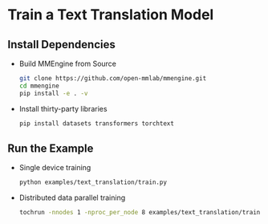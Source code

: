 # Train a Text Translation Model

## Install Dependencies

- Build MMEngine from Source

  ```bash
  git clone https://github.com/open-mmlab/mmengine.git
  cd mmengine
  pip install -e . -v
  ```

- Install thirty-party libraries

  ```bash
  pip install datasets transformers torchtext
  ```

## Run the Example

- Single device training

  ```bash
  python examples/text_translation/train.py
  ```

- Distributed data parallel training

  ```bash
  tochrun -nnodes 1 -nproc_per_node 8 examples/text_translation/train.py --launcher pytorch
  ```
